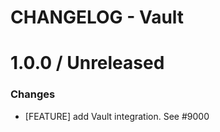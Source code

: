 # CHANGELOG - Vault

1.0.0 / Unreleased
==================

### Changes

* [FEATURE] add Vault integration. See #9000

<!--- The following link definition list is generated by PimpMyChangelog --->
